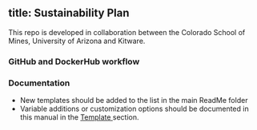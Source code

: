 title: Sustainability Plan
---

This repo is developed in collaboration between the Colorado School of Mines, University of Arizona and Kitware.

### GitHub and DockerHub workflow

### Documentation
- New templates should be added to the list in the main ReadMe folder
- Variable additions or customization options should be documented in this manual in the [ Template ](template.html) section.
